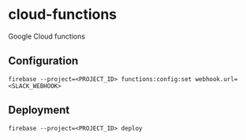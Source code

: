 # cloud-functions
Google Cloud functions

## Configuration
```
firebase --project=<PROJECT_ID> functions:config:set webhook.url=<SLACK_WEBHOOK>
```

## Deployment
```
firebase --project=<PROJECT_ID> deploy
```